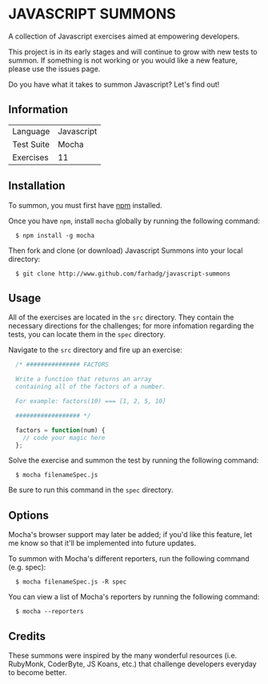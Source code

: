 JAVASCRIPT SUMMONS 
==================

A collection of Javascript exercises aimed at empowering developers.

This project is in its early stages and will continue to grow with new tests to summon. If something is not working or you would like a new feature, please use the issues page.

Do you have what it takes to summon Javascript? Let's find out!

## Information

<table>
<tr>
<td>Language</td>
<td>Javascript</td>
</tr>

<tr>
<td>Test Suite</td>
<td>Mocha</td>
</tr>

<tr>
<td>Exercises</td>
<td>11</td>
</tr>
</table>

## Installation

To summon, you must first have <a href="https://github.com/isaacs/npm">npm</a> installed.

Once you have `npm`, install `mocha` globally by running the following command:

```
  $ npm install -g mocha
``` 

Then fork and clone (or download) Javascript Summons into your local directory:

```
  $ git clone http://www.github.com/farhadg/javascript-summons
```

## Usage

All of the exercises are located in the `src` directory. They contain the necessary directions for the challenges; for more infomation regarding the tests, you can locate them in the `spec` directory.

Navigate to the `src` directory and fire up an exercise:

```javascript
  /* ############### FACTORS

  Write a function that returns an array 
  containing all of the factors of a number.

  For example: factors(10) === [1, 2, 5, 10]

  ################## */

  factors = function(num) {
    // code your magic here
  };
```
Solve the exercise and summon the test by running the following command:

```
  $ mocha filenameSpec.js
```

Be sure to run this command in the `spec` directory.

## Options

Mocha's browser support may later be added; if you'd like this feature, let me know so that it'll be implemented into future updates.

To summon with Mocha's different reporters, run the following command (e.g. spec):

```
  $ mocha filenameSpec.js -R spec
``` 

You can view a list of Mocha's reporters by running the following command:

```
  $ mocha --reporters
```

## Credits

These summons were inspired by the many wonderful resources (i.e. RubyMonk, CoderByte, JS Koans, etc.) that challenge developers everyday to become better.